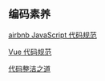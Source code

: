 
## 编码素养
[airbnb JavaScript 代码规范](https://github.com/airbnb/javascript)

[Vue 代码规范](https://github.com/mqyqingfeng/Blog/issues/2)

[代码整洁之道](https://github.com/ryanmcdermott/clean-code-javascript)
